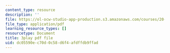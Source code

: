 ```yaml
---
content_type: resource
description: ''
file: https://ol-ocw-studio-app-production.s3.amazonaws.com/courses/20-219-becoming-the-next-bill-nye-writing-and-hosting-the-educational-show-january-iap-2015/dc05590ec70d0c58d6f4afdffdb9ffad_RINP7d9ohaw.pdf
file_type: application/pdf
learning_resource_types: []
resourcetype: Document
title: 3play pdf file
uid: dc05590e-c70d-0c58-d6f4-afdffdb9ffad
---
```

